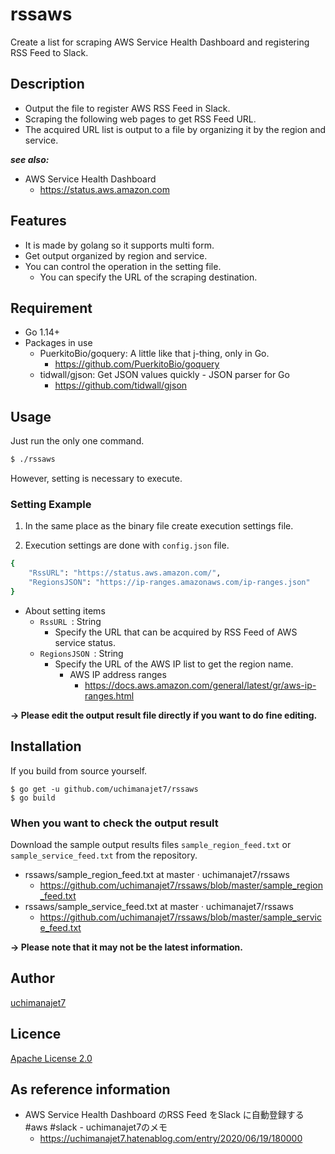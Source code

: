 # rssaws
Create a list for scraping AWS Service Health Dashboard and registering RSS Feed to Slack.

## Description
- Output the file to register AWS RSS Feed in Slack.
- Scraping the following web pages to get RSS Feed URL.
- The acquired URL list is output to a file by organizing it by the region and service.

***see also:***

- AWS Service Health Dashboard 
	- https://status.aws.amazon.com

## Features
- It is made by golang so it supports multi form.
- Get output organized by region and service.
- You can control the operation in the setting file.
	- You can specify the URL of the scraping destination.

## Requirement
- Go 1.14+
- Packages in use
	- PuerkitoBio/goquery: A little like that j-thing, only in Go.
		- https://github.com/PuerkitoBio/goquery
	- tidwall/gjson: Get JSON values quickly - JSON parser for Go
		- https://github.com/tidwall/gjson

## Usage
Just run the only one command.

```	sh
$ ./rssaws
```

However, setting is necessary to execute.

### Setting Example

1. In the same place as the binary file create execution settings file.

1. Execution settings are done with `config.json` file.

```sh
{
	"RssURL": "https://status.aws.amazon.com/",
	"RegionsJSON": "https://ip-ranges.amazonaws.com/ip-ranges.json"
}
```

- About setting items
	- `RssURL `: String
		- Specify the URL that can be acquired by RSS Feed of AWS service status.
	- `RegionsJSON `: String
		- Specify the URL of the AWS IP list to get the region name.
			- AWS IP address ranges
				- https://docs.aws.amazon.com/general/latest/gr/aws-ip-ranges.html

**-> Please edit the output result file directly if you want to do fine editing.**

## Installation

If you build from source yourself.

```	console
$ go get -u github.com/uchimanajet7/rssaws
$ go build
```

### When you want to check the output result
Download the sample output results files `sample_region_feed.txt` or `sample_service_feed.txt` from the repository.

- rssaws/sample_region_feed.txt at master · uchimanajet7/rssaws 
	- https://github.com/uchimanajet7/rssaws/blob/master/sample_region_feed.txt
- rssaws/sample_service_feed.txt at master · uchimanajet7/rssaws 
	- https://github.com/uchimanajet7/rssaws/blob/master/sample_service_feed.txt

**-> Please note that it may not be the latest information.**

## Author
[uchimanajet7](https://github.com/uchimanajet7)

## Licence
[Apache License 2.0](https://github.com/uchimanajet7/rssaws/blob/master/LICENSE)

## As reference information
- AWS Service Health Dashboard のRSS Feed をSlack に自動登録する #aws #slack - uchimanajet7のメモ
	- https://uchimanajet7.hatenablog.com/entry/2020/06/19/180000
